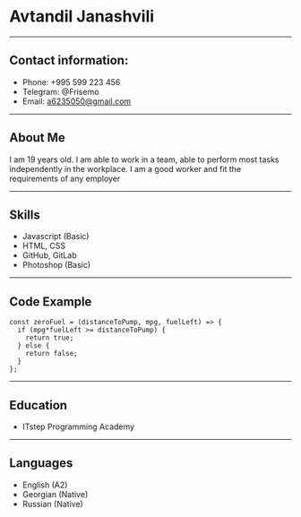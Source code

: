# Avtandil Janashvili

---

## Contact information:

* Phone: +995 599 223 456
* Telegram: @Frisemo
* Email: a6235050@gmail.com

---

## About Me

I am 19 years old. I am able to work in a team, able to perform most tasks independently in the workplace. I am a good worker and fit the requirements of any employer

---

## Skills

* Javascript (Basic)
* HTML, CSS
* GitHub, GitLab
* Photoshop (Basic)

---

## Code Example

```
const zeroFuel = (distanceToPump, mpg, fuelLeft) => {
  if (mpg*fuelLeft >= distanceToPump) {
    return true;
  } else {
    return false;
  }
};
```

---

## Education

* ITstep Programming Academy

---

## Languages

* English (A2)
* Georgian (Native)
* Russian (Native)
